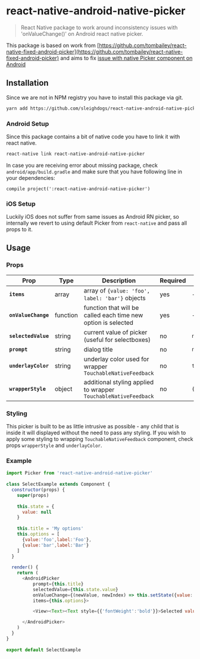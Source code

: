 # react-native-android-native-picker
> React Native package to work around inconsistency issues with 'onValueChange()' on Android react native picker.

This package is based on work from [https://github.com/tombailey/react-native-fixed-android-picker](https://github.com/tombailey/react-native-fixed-android-picker) and aims to fix [issue with native Picker component on Android](https://github.com/facebook/react-native/issues/15556)

## Installation
Since we are not in NPM registry you have to install this package via git.

```bash
yarn add https://github.com/sleighdogs/react-native-android-native-picker.git#master
```

### Android Setup

Since this package contains a bit of native code you have to link it with react native.
```bash
react-native link react-native-android-native-picker
```

In case you are receiving error about missing package, check `android/app/build.gradle` and make sure that you have following line in your dependencies:

```
compile project(':react-native-android-native-picker')
```

### iOS Setup
Luckily iOS does not suffer from same issues as Android RN picker, so internally we revert to using default Picker from `react-native` and pass all props to it.

## Usage

### Props

|Prop|Type|Description|Required|Default|
|---|---|---|---|---|
|**`items`**|array|array of `{value: 'foo', label: 'bar'}` objects|yes|-|
|**`onValueChange`**|function|function that will be called each time new option is selected|yes|-|
|**`selectedValue`**|string|current value of picker (useful for selectboxes)|no|`null`|
|**`prompt`**|string|dialog title|no|`null`|
|**`underlayColor`**|string|underlay color used for wrapper `TouchableNativeFeedback`|no|`transparent`|
|**`wrapperStyle`**|object|additional styling applied to wrapper `TouchableNativeFeedback`|no|`{}`|

### Styling
This picker is built to be as little intrusive as possible - any child that is inside it will displayed without the need to pass any styling. If you wish to apply some styling to wrapping `TouchableNativeFeedback` component, check props `wrapperStyle` and `underlayColor`.

### Example
```js
import Picker from 'react-native-android-native-picker'
 
class SelectExample extends Component {
  constructor(props) {
    super(props)
	
    this.state = {
      value: null
    }
	
    this.title = 'My options'
    this.options = [
      {value:'foo',label:'Foo'},
      {value:'bar',label:'Bar'}
    ]
  }
  
  render() {
    return (
      <AndroidPicker
          prompt={this.title}
          selectedValue={this.state.value}
          onValueChange={(newValue, newIndex) => this.setState({value: newValue})}
          items={this.options}>

          <View><Text><Text style={{'fontWeight':'bold'}}>Selected value:</Text> {this.state.value}</Text></View>

      </AndroidPicker>
    )
  }
}
 
export default SelectExample
```

